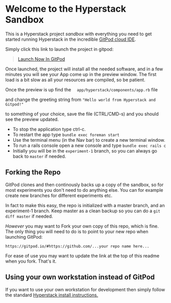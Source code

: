 # Welcome to the Hyperstack Sandbox

This is a Hyperstack project *sandbox* with everything you need
to get started running Hyperstack in the incredible [GitPod cloud IDE](https://gitpod.io).

Simply click this link to launch the project in gitpod:

> [Launch Now In GitPod](https://gitpod.io/#https://github.com/hyperstack-org/hyperstack-sandbox)

Once launched, the project will install all the needed software,
and in a few minutes you will see your App come up in the preview window.
The first load is a bit slow as all your resources are
compiled, so be patient.

Once the preview is up find the `  app/hyperstack/components/app.rb` file

and change the greeting string from `"Hello world from Hyperstack and Gitpod!"`

to something of your choice, save the file (CTRL/CMD-s)
and you should see the preview updated.

* To stop the application type ctrl-c.
* To restart the app type `bundle exec foreman start`
* Use the terminal menu (in the Nav bar) to create a new terminal window.
* To run a rails console open a new console and type `bundle exec rails c`
* Initially you will be in the `experiment-1` branch, so you can always go back to `master` if needed.

## Forking the Repo

GitPod clones and then continously backs up a copy of the sandbox, so for most experiments you don't
need to do anything else.  You can for example create new branches for different experiments etc.

In fact to make this easy, the repo is initialized with a master branch, and an experiment-1 branch.  Keep master as a clean backup
so you can do a `git diff master` if needed.

*However* you may want to Fork your own copy of this repo, which is fine.  The only thing you will need to do is to
point to your new repo when launching GitPod:

`https://gitpod.io/#https://github.com/...your repo name here...`

For ease of use you may want to update the link at the top of this readme when you fork.  That's it.

## Using your own workstation instead of GitPod

If you want to use your own workstation for development then simply follow the standard [Hyperstack install instructions.](https://github.com/hyperstack-org/hyperstack/tree/edge/install)
